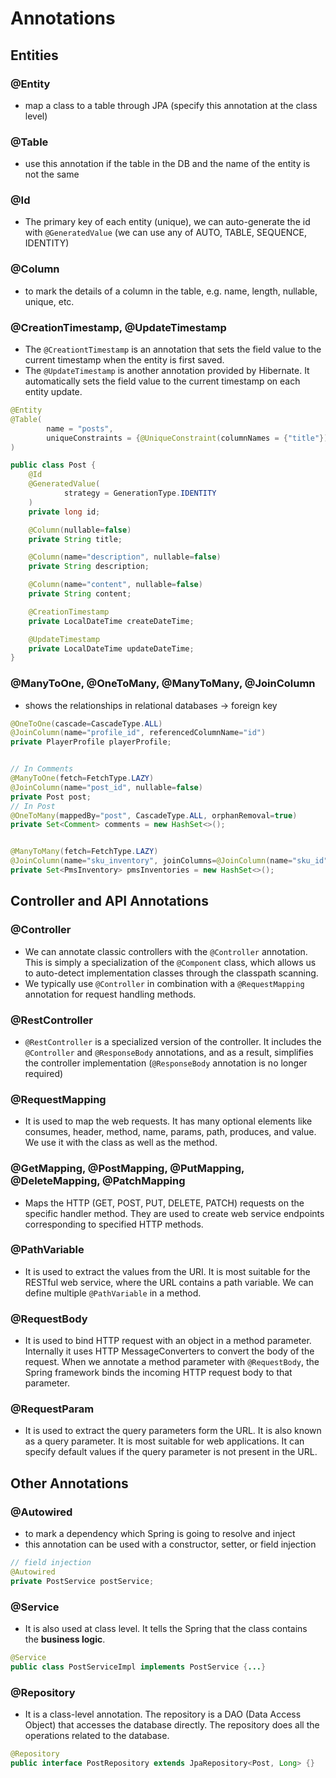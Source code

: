 # Annotations

## Entities

### @Entity

- map a class to a table through JPA (specify this annotation at the class level)

### @Table

- use this annotation if the table in the DB and the name of the entity is not the same

### @Id

- The primary key of each entity (unique), we can auto-generate the id with `@GeneratedValue` (we can use any of AUTO, TABLE, SEQUENCE, IDENTITY)

### @Column

- to mark the details of a column in the table, e.g. name, length, nullable, unique, etc.

### @CreationTimestamp, @UpdateTimestamp

- The `@CreationtTimestamp` is an annotation that sets the field value to the current timestamp when the entity is first saved.
- The `@UpdateTimestamp` is another annotation provided by Hibernate. It automatically sets the field value to the current timestamp on each entity update. 

```java
@Entity
@Table(
        name = "posts",
        uniqueConstraints = {@UniqueConstraint(columnNames = {"title"})}
)

public class Post {
    @Id
    @GeneratedValue(
            strategy = GenerationType.IDENTITY
    )
    private long id;

    @Column(nullable=false)
    private String title;

    @Column(name="description", nullable=false)
    private String description;

    @Column(name="content", nullable=false)
    private String content;

    @CreationTimestamp
    private LocalDateTime createDateTime;

    @UpdateTimestamp
    private LocalDateTime updateDateTime;
}
```

### @ManyToOne, @OneToMany, @ManyToMany, @JoinColumn



-  shows the relationships in relational databases -> foreign key



```java
@OneToOne(cascade=CascadeType.ALL)
@JoinColumn(name="profile_id", referencedColumnName="id")
private PlayerProfile playerProfile;


// In Comments
@ManyToOne(fetch=FetchType.LAZY)
@JoinColumn(name="post_id", nullable=false)
private Post post;
// In Post
@OneToMany(mappedBy="post", CascadeType.ALL, orphanRemoval=true)
private Set<Comment> comments = new HashSet<>();


@ManyToMany(fetch=FetchType.LAZY)
@JoinColumn(name="sku_inventory", joinColumns=@JoinColumn(name="sku_id"), inverseJoinColumns=@JoinColumn(name="inventory_id"))
private Set<PmsInventory> pmsInventories = new HashSet<>();
```



## Controller and API Annotations

### @Controller

- We can annotate classic controllers with the `@Controller` annotation. This is simply a specialization of the `@Component` class, which allows us to auto-detect implementation classes through the classpath scanning.
- We typically use `@Controller` in combination with a `@RequestMapping` annotation for request handling methods.

### @RestController

- `@RestController` is a specialized version of the controller. It includes the `@Controller` and `@ResponseBody` annotations, and as a result, simplifies the controller implementation (`@ResponseBody` annotation is no longer required)

### @RequestMapping

- It is used to map the web requests. It has many optional elements like consumes, header, method, name, params, path, produces, and value. We use it with the class as well as the method.

### @GetMapping, @PostMapping, @PutMapping, @DeleteMapping, @PatchMapping

- Maps the HTTP (GET, POST, PUT, DELETE, PATCH) requests on the specific handler method. They are used to create web service endpoints corresponding to specified HTTP methods.

### @PathVariable

- It is used to extract the values from the URI. It is most suitable for the RESTful web service, where the URL contains a path variable. We can define multiple `@PathVariable` in a method.

### @RequestBody

- It is used to bind HTTP request with an object in a method parameter. Internally it uses HTTP MessageConverters to convert the body of the request. When we annotate a method parameter with `@RequestBody`, the Spring framework binds the incoming HTTP request body to that parameter.

### @RequestParam

- It is used to extract the query parameters form the URL. It is also known as a query parameter. It is most suitable for web applications. It can specify default values if the query parameter is not present in the URL.

## Other Annotations

### @Autowired

- to mark a dependency which Spring is going to resolve and inject
- this annotation can be used with a constructor, setter, or field injection

```java
// field injection
@Autowired 
private PostService postService;
```

### @Service

- It is also used at class level. It tells the Spring that the class contains the **business logic**.

```java
@Service
public class PostServiceImpl implements PostService {...}
```

### @Repository

- It is a class-level annotation. The repository is a DAO (Data Access Object) that accesses the database directly. The repository does all the operations related to the database.

```java
@Repository
public interface PostRepository extends JpaRepository<Post, Long> {}
```
